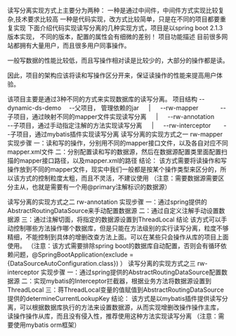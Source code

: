 读写分离实现方式上主要分为两种：
一种是通过中间件，中间件方式实现比较复杂,技术要求比较高
一种是代码实现，改方式比较简单，只是在不同的项目都要重复实现
下面介绍代码实现读写分离的几种实现方式，项目是以spring boot 2.1.3版本实现， 不同的版本，配置的属性会有细微的差别！
项目功能描述
目前很多网站都拥有大量用户，而且很多用户同事操作。

一般写数据的性能比较低，而且写操作相对读是比较少的，大部分的操作都是读。

因此，项目的架构应该将读和写操作区分开来，保证读操作的性能来提高用户体验。

该项目主要是通过3种不同的方式来实现数据库的读写分离。
项目结构
--dynamic-ds-demo   --父项目， 管理依赖的jar
   |
   --rw-mapper        --子项目，通过映射不同的mapper文件实现读写分离
   |
   --rw-annotation     --子项目，通过手动指定注解的方法实现读写分离
   |
   --rw-interceptor     --子项目，通过mybatis插件实现读写分离
读写分离的实现方式之一
rw-mapper 实现步骤
一：读和写的操作，分别用不同的mapper接口文件，以及各自对应不同mapper.xml文件
二：分别配置读和写的数据源，然后在数据源配置类里面配置扫描的mapper接口路径，以及mapper.xml的路径
结论：
该方式需要将读操作和写操作放到不同的mapper文件，现实中我们一般都是按某个操作类型来区分的，所以该方式的控制粒度太粗，而且不灵活，不建议使用
（注意：需要数据源需要区分主从，也就是需要有一个用@primary注解标识的数据源） 

读写分离的实现方式之二
rw-annotation 实现步骤
一：通过spring提供的AbstractRoutingDataSource来手动配置数据源
二：通过自定义注解手动设置数据源
三：通过注解切面，将指定的数据源设置到ThreadLocal
结论
该方式可以手动控制哪些方法操作哪个数据库，但是只能在方法级别的实行读写分离，粒度不够精细，不能控制到具体的增删改查方法上面。可以在某些只会操作从库的项目上面使用。
（注意：该方式需要排除spring boot的数据库自动配置，否则会有循环依赖问题，@SpringBootApplication(exclude = {DataSourceAutoConfiguration.class}) ）
读写分离的实现方式之三
rw-interceptor 实现步骤
一：通过spring提供的AbstractRoutingDataSource配置数据源
二：实现mybatis的Interceptor拦截器，根据业务方法将数据源设置到ThreadLocal
三：蒋ThreadLocal变量的值赋值到AbstractRoutingDataSource提供的determineCurrentLookupKey
结论：
该方式是以mybatis插件提供读写分离，可以根据数据库执行的方法来设置数据源，从而实现增删改操作操作主库， 读操作操作从库，而且没有侵入性，推荐使用这种方法实现读写分离
（注意：需要使用mybatis orm框架）
